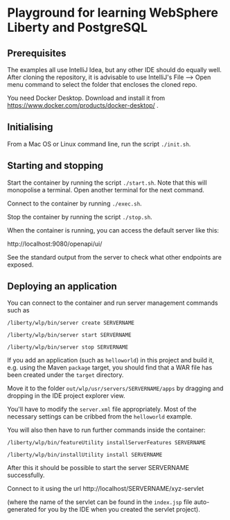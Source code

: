# Playground for learning WebSphere Liberty and PostgreSQL

## Prerequisites

The examples all use IntelliJ Idea, but any other
IDE should do equally well.
After cloning the repository, it is advisable to
use IntelliJ's File --> Open menu command to
select the folder that encloses the cloned repo.

You need Docker Desktop.
Download and install it from https://www.docker.com/products/docker-desktop/ .

## Initialising

From a Mac OS or Linux command line, run the script
`./init.sh`.

## Starting and stopping

Start the container by running the script `./start.sh`.
Note that this will monopolise a terminal.
Open another terminal for the next command.

Connect to the container by running `./exec.sh`.

Stop the container by running the script `./stop.sh`.

When the container is running, you can access the default server like this:

http://localhost:9080/openapi/ui/

See the standard output from the server to check what other endpoints are exposed.

## Deploying an application

You can connect to the container and run server
management commands such as

`/liberty/wlp/bin/server create SERVERNAME`

`/liberty/wlp/bin/server start SERVERNAME`

`/liberty/wlp/bin/server stop SERVERNAME`

If you add an application (such as `helloworld`) in
this project and build it, e.g. using the Maven `package`
target,
you should find that a WAR file has been created under
the `target` directory.

Move it to the folder `out/wlp/usr/servers/SERVERNAME/apps`
by dragging and dropping in the IDE project explorer view.

You'll have to modify the `server.xml` file
appropriately.
Most of the necessary settings can be cribbed
from the `helloworld` example.

You will also then have to run further commands
inside the container:

`/liberty/wlp/bin/featureUtility installServerFeatures SERVERNAME`

`/liberty/wlp/bin/installUtility install SERVERNAME`

After this it should be possible to start the
server SERVERNAME successfully.

Connect to it using the url
http://localhost/SERVERNAME/xyz-servlet

(where the name of the servlet can be found in
the `index.jsp` file auto-generated for you
by the IDE when you created the servlet project).